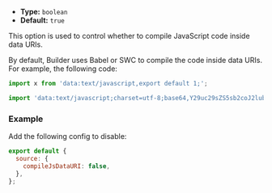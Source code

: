 - **Type:** `boolean`
- **Default:** `true`

This option is used to control whether to compile JavaScript code inside data URIs.

By default, Builder uses Babel or SWC to compile the code inside data URIs. For example, the following code:

```js
import x from 'data:text/javascript,export default 1;';

import 'data:text/javascript;charset=utf-8;base64,Y29uc29sZS5sb2coJ2lubGluZSAxJyk7';
```

### Example

Add the following config to disable:

```js
export default {
  source: {
    compileJsDataURI: false,
  },
};
```

